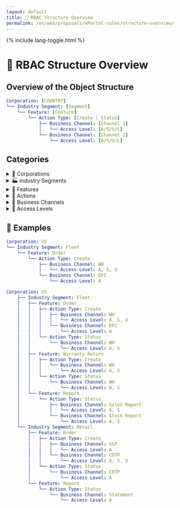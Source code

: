 ```yaml
---
layout: default
title: 🧠 RBAC Structure Overview
permalink: /en/web/proposals/ePortal-roles/structure-overview/
---
```


<link rel="stylesheet" href="{{ '/assets/css/custom.css' | relative_url }}">
{% include lang-toggle.html %}

# 🧠 RBAC Structure Overview

## Overview of the Object Structure

```yaml
Corporation: [COUNTRY]
└── Industry Segment: [Segment]
    └── Feature: [Feature]
        └── Action Type: [Create | Status]
            ├── Business Channel: [Channel 1]
            │   └── Access Level: [A/S/U/L]
            └── Business Channel: [Channel 2]
                └── Access Level: [A/S/U/L]
```

## Categories

<details>
  <summary>🏢 Corporations</summary>

- US
- CA
- MX
- PA
- CO
- CL

</details>

<details>
  <summary>🏭 Industry Segments</summary>

<details>
  <summary>Wholesale</summary>

- **Features:** Order, Claims, Returns, Warranty Return, Finance, Report

</details>

<details>
  <summary>Retail</summary>

- **Features:** Order, Claims, Returns, Warranty Return, Finance, Report

</details>

<details>
  <summary>Fleet</summary>

- **Features:** Order, Claims, Returns, Warranty Return, Finance, Report

</details>

<details>
  <summary>Insurance</summary>

- **Features:** Order, Claims, Returns, Warranty Return, Finance, Report

</details>

<details>
  <summary>Commercial</summary>

- **Features:** Order, Claims, Returns, Warranty Return, Finance, Report

</details>

<details>
  <summary>Wholesale + Retail</summary>

- **Features:** Order, Claims, Returns, Warranty Return, Finance, Report

</details>

</details>

<details>
  <summary>📁 Features</summary>

<details>
  <summary>Order</summary>

- **Action:** Create, Status

</details>

<details>
  <summary>Claims</summary>

- **Action:** Create, Status

</details>

<details>
  <summary>Returns</summary>

- **Action:** Create, Status

</details>

<details>
  <summary>Warranty Return</summary>

- **Action:** Create, Status

</details>

<details>
  <summary>Finance</summary>

- **Action:** Create, Status

</details>

<details>
  <summary>Report</summary>

- **Action:** Create, Status

</details>

</details>

<details>
  <summary>🎯 Actions</summary>

- Create
- Status

</details>

<details>
  <summary>🧭 Business Channels</summary>

- WH (Warehouse)
- SSP (Secondary Supply)
- CDTP (Car Dealer)
- DFC
- NAP (National Account Program)
- Gov't & Bus

</details>

<details>
  <summary>🔐 Access Levels</summary>

- Access (A)
- Stock (S)
- Unit Price (U)
- List Price (L)

</details>

## 🧪 Examples

```yaml
Corporation: US
└── Industry Segment: Fleet
    └── Feature: Order
        └── Action Type: Create
            ├── Business Channel: WH
            │   └── Access Level: A, S, U
            └── Business Channel: DFC
                └── Access Level: A
```

```yaml
Corporation: US
    ├── Industry Segment: Fleet
    │   ├── Feature: Order
    │   │   ├── Action Type: Create
    │   │   │   ├── Business Channel: WH
    │   │   │   │   └── Access Level: A, S, U
    │   │   │   └── Business Channel: DFC
    │   │   │       └── Access Level: A
    │   │   └── Action Type: Status
    │   │       └── Business Channel: WH
    │   │           └── Access Level: A, S
    │   ├── Feature: Warranty Return
    │   │   ├── Action Type: Create
    │   │   │   └── Business Channel: WH
    │   │   │       └── Access Level: A, S
    │   │   └── Action Type: Status
    │   │       └── Business Channel: WH
    │   │           └── Access Level: A, S
    │   └── Feature: Report
    │       └── Action Type: Status
    │           ├── Business Channel: Sales Report
    │           │   └── Access Level: A, S
    │           └── Business Channel: Stock Report
    │               └── Access Level: A, S
    └── Industry Segment: Retail
        ├── Feature: Order
        │   ├── Action Type: Create
        │   │   ├── Business Channel: SSP
        │   │   │   └── Access Level: A
        │   │   └── Business Channel: CDTP
        │   │       └── Access Level: A, S, U
        │   └── Action Type: Status
        │       └── Business Channel: CDTP
        │           └── Access Level: A
        └── Feature: Report
            └── Action Type: Status
                └── Business Channel: Statement
                    └── Access Level: A
```
